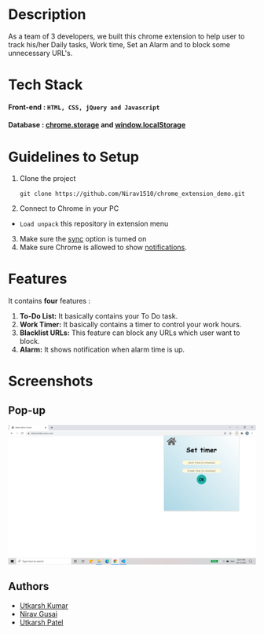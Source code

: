 # Description
As a team of 3 developers, we built this chrome extension to help user to track his/her Daily tasks, Work time, Set an Alarm and to block some unnecessary URL's.

# Tech Stack
#### Front-end : `HTML, CSS, jQuery and Javascript`
#### Database : [chrome.storage](https://developer.chrome.com/docs/extensions/reference/storage/)  and [window.localStorage](https://developer.mozilla.org/en-US/docs/Web/API/Window/localStorage)

# Guidelines to Setup

1. Clone the project
    ```
    git clone https://github.com/Nirav1510/chrome_extension_demo.git
    ```
2. Connect to Chrome in your PC
* `Load unpack` this repository in extension menu
3. Make sure the [sync](https://support.google.com/chrome/answer/185277?co=GENIE.Platform%3DDesktop&hl=en-GB) option is turned on 
4. Make sure Chrome is allowed to show [notifications](https://support.microsoft.com/en-us/windows/change-notification-settings-in-windows-10-ddcbbcd4-0a02-f6e4-fe14-6766d850f294). 

# Features
It contains **four** features :
1. **To-Do List:** It basically contains your To Do task.
2. **Work Timer:** It basically contains a timer to control your work hours.
3. **Blacklist URLs:** This feature can block any URLs which user want to block.
4. **Alarm:** It shows notification when alarm time is up.

# Screenshots
## Pop-up
![Pop-up-Screen](./images/Popup.png)

## Authors
- [Utkarsh Kumar](https://github.com/Utk0201)
- [Nirav Gusai](https://github.com/Nirav1510)
- [Utkarsh Patel](https://github.com/utkarshOEE)
